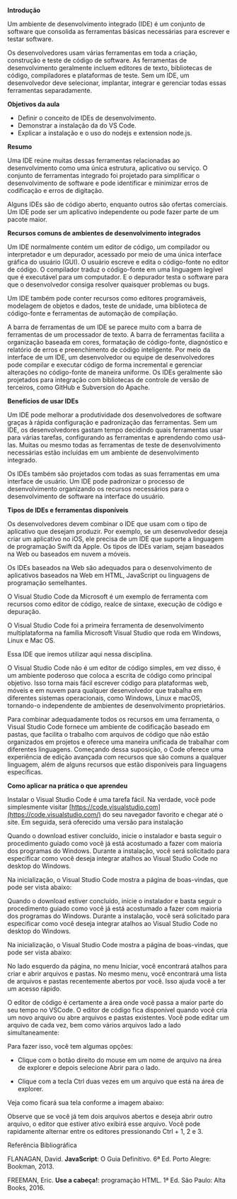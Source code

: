 **Introdução**

Um ambiente de desenvolvimento integrado (IDE) é um conjunto de software que consolida as ferramentas básicas necessárias para escrever e testar software.

Os desenvolvedores usam várias ferramentas em toda a criação, construção e teste de código de software. As ferramentas de desenvolvimento geralmente incluem editores de texto, bibliotecas de código, compiladores e plataformas de teste. Sem um IDE, um desenvolvedor deve selecionar, implantar, integrar e gerenciar todas essas ferramentas separadamente.

**Objetivos da aula**

-   Definir o conceito de IDEs de desenvolvimento.
-   Demonstrar a instalação da do VS Code.
-   Explicar a instalação e o uso do nodejs e extension node.js.

**Resumo**

Uma IDE reúne muitas dessas ferramentas relacionadas ao desenvolvimento como uma única estrutura, aplicativo ou serviço. O conjunto de ferramentas integrado foi projetado para simplificar o desenvolvimento de software e pode identificar e minimizar erros de codificação e erros de digitação.

Alguns IDEs são de código aberto, enquanto outros são ofertas comerciais. Um IDE pode ser um aplicativo independente ou pode fazer parte de um pacote maior.

**Recursos comuns de ambientes de desenvolvimento integrados**

Um IDE normalmente contém um editor de código, um compilador ou interpretador e um depurador, acessado por meio de uma única interface gráfica do usuário (GUI). O usuário escreve e edita o código-fonte no editor de código. O compilador traduz o código-fonte em uma linguagem legível que é executável para um computador. E o depurador testa o software para que o desenvolvedor consiga resolver quaisquer problemas ou bugs.

Um IDE também pode conter recursos como editores programáveis, modelagem de objetos e dados, teste de unidade, uma biblioteca de código-fonte e ferramentas de automação de compilação.

A barra de ferramentas de um IDE se parece muito com a barra de ferramentas de um processador de texto. A barra de ferramentas facilita a organização baseada em cores, formatação de código-fonte, diagnóstico e relatório de erros e preenchimento de código inteligente. Por meio da interface de um IDE, um desenvolvedor ou equipe de desenvolvedores pode compilar e executar código de forma incremental e gerenciar alterações no código-fonte de maneira uniforme. Os IDEs geralmente são projetados para integração com bibliotecas de controle de versão de terceiros, como GitHub e Subversion do Apache.

**Benefícios de usar IDEs**

Um IDE pode melhorar a produtividade dos desenvolvedores de software graças à rápida configuração e padronização das ferramentas. Sem um IDE, os desenvolvedores gastam tempo decidindo quais ferramentas usar para várias tarefas, configurando as ferramentas e aprendendo como usá-las. Muitas ou mesmo todas as ferramentas de teste de desenvolvimento necessárias estão incluídas em um ambiente de desenvolvimento integrado.

Os IDEs também são projetados com todas as suas ferramentas em uma interface de usuário. Um IDE pode padronizar o processo de desenvolvimento organizando os recursos necessários para o desenvolvimento de software na interface do usuário.

**Tipos de IDEs e ferramentas disponíveis**

Os desenvolvedores devem combinar o IDE que usam com o tipo de aplicativo que desejam produzir. Por exemplo, se um desenvolvedor deseja criar um aplicativo no iOS, ele precisa de um IDE que suporte a linguagem de programação Swift da Apple. Os tipos de IDEs variam, sejam baseados na Web ou baseados em nuvem a móveis.

Os IDEs baseados na Web são adequados para o desenvolvimento de aplicativos baseados na Web em HTML, JavaScript ou linguagens de programação semelhantes. 

O Visual Studio Code da Microsoft é um exemplo de ferramenta com recursos como editor de código, realce de sintaxe, execução de código e depuração. 

O Visual Studio Code foi a primeira ferramenta de desenvolvimento multiplataforma na família Microsoft Visual Studio que roda em Windows, Linux e Mac OS. 

Essa IDE que iremos utilizar aqui nessa disciplina.

O Visual Studio Code não é um editor de código simples, em vez disso, é um ambiente poderoso que coloca a escrita de código como principal objetivo. Isso torna mais fácil escrever código para plataformas web, móveis e em nuvem para qualquer desenvolvedor que trabalha em diferentes sistemas operacionais, como Windows, Linux e macOS, tornando-o independente de ambientes de desenvolvimento proprietários.

Para combinar adequadamente todos os recursos em uma ferramenta, o Visual Studio Code fornece um ambiente de codificação baseado em pastas, que facilita o trabalho com arquivos de código que não estão organizados em projetos e oferece uma maneira unificada de trabalhar com diferentes linguagens. Começando dessa suposição, o Code oferece uma experiência de edição avançada com recursos que são comuns a qualquer linguagem, além de alguns recursos que estão disponíveis para linguagens específicas.

**Como aplicar na prática o que aprendeu**

Instalar o Visual Studio Code é uma tarefa fácil. Na verdade, você pode simplesmente visitar [https://code.visualstudio.com](https://code.visualstudio.com/) do seu navegador favorito e chegar até o site. Em seguida, será oferecido uma versão para instalação

Quando o download estiver concluído, inicie o instalador e basta seguir o procedimento guiado como você já está acostumado a fazer com maioria dos programas do Windows. Durante a instalação, você será solicitado para especificar como você deseja integrar atalhos ao Visual Studio Code no desktop do Windows.

Na inicialização, o Visual Studio Code mostra a página de boas-vindas, que pode ser vista abaixo:

Quando o download estiver concluído, inicie o instalador e basta seguir o procedimento guiado como você já está acostumado a fazer com maioria dos programas do Windows. Durante a instalação, você será solicitado para especificar como você deseja integrar atalhos ao Visual Studio Code no desktop do Windows. 

Na inicialização, o Visual Studio Code mostra a página de boas-vindas, que pode ser vista abaixo:

No lado esquerdo da página, no menu Iniciar, você encontrará atalhos para criar e abrir arquivos e pastas. No mesmo menu, você encontrará uma lista de arquivos e pastas recentemente abertos por você. Isso ajuda você a ter um acesso rápido.

O editor de código é certamente a área onde você passa a maior parte do seu tempo no VSCode. O editor de código fica disponível quando você cria um novo arquivo ou abre arquivos e pastas existentes. Você pode editar um arquivo de cada vez, bem como vários arquivos lado a lado simultaneamente:

Para fazer isso, você tem algumas opções:

-   Clique com o botão direito do mouse em um nome de arquivo na área de explorer e depois selecione Abrir para o lado.

-   Clique com a tecla Ctrl duas vezes em um arquivo que está na área de explorer.

Veja como ficará sua tela conforme a imagem abaixo:

Observe que se você já tem dois arquivos abertos e deseja abrir outro arquivo, o editor que estiver ativo exibirá esse arquivo. Você pode rapidamente alternar entre os editores pressionando Ctrl + 1, 2 e 3.

Referência Bibliográfica

FLANAGAN, David. **JavaScript**: O Guia Definitivo. 6ª Ed. Porto Alegre: Bookman, 2013.

FREEMAN, Eric. **Use a cabeça!**: programação HTML. 1ª Ed. São Paulo: Alta Books, 2016.